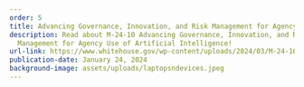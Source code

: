 ```yaml
---
order: 5
title: Advancing Governance, Innovation, and Risk Management for Agency Use of AI
description: Read about M-24-10 Advancing Governance, Innovation, and Risk
  Management for Agency Use of Artificial Intelligence!
url-link: https://www.whitehouse.gov/wp-content/uploads/2024/03/M-24-10-Advancing-Governance-Innovation-and-Risk-Management-for-Agency-Use-of-Artificial-Intelligence.pdf
publication-date: January 24, 2024
background-image: assets/uploads/laptopsndevices.jpeg
---
```

